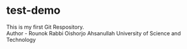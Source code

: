 # test-demo
This is my first Git Respository.
<br>
Author - Rounok Rabbi Oishorjo
Ahsanullah University of Science and Technology
